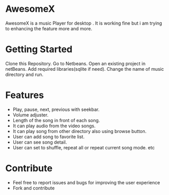 # AwesomeX
AwesomeX is a music Player for desktop . 
It is working fine but i am trying to enhancing the feature more and more.

# Getting Started
Clone this Repository. Go to Netbeans. Open an existing project in netBeans. Add required libraries(sqlite if need). Change the name of music directory and run.



# Features
- Play, pause, next, previous with seekbar.
- Volume adjuster.
- Length of the song in front of each song.
- It can play audio from the video songs.
- It can play song from other directory also using browse button.
- User can add song to favorite list.
- User can see song detail.
- User can set to shuffle, repeat all or repeat current song mode. etc

# Contribute
- Feel free to report issues and bugs for improving the user experience
- Fork and contribute

